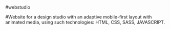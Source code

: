#webstudio

#Website for a design studio with an adaptive mobile-first layout with animated media, using such technologies: HTML, CSS, SASS, JAVASCRIPT.
